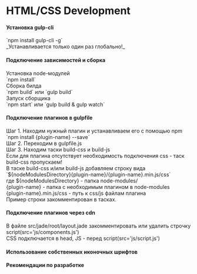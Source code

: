 <h1>HTML/CSS Development</h1>

<h4 id="gulp-cli">Установка gulp-cli</h4>
`npm install gulp-cli -g`<br>
_Устанавливается только один раз глобально!_

<h4 id="dependencies">Подключение зависимостей и сборка</h4>
Установка node-модулей<br>
`npm install`<br>
Сборка билда<br>
`npm build` или `gulp build`<br>
Запуск сборщика<br>
`npm start` или `gulp build & gulp watch`<br>

<h4 id="plugins">Подключение плагинов в gulpfile</h4>
Шаг 1. Находим нужный плагин и устанавливаем его с помощью npm<br>
`npm install {plugin-name} --save`<br>
Шаг 2. Переходим в gulpfile.js<br>
Шаг 3. Находим таски build-css и build-js<br>
Если для плагина отсутствует необходимость подключения css - таск build-css пропускаем!<br>
В таске build-css и/или build-js добавляем строку вида<br> 
   `${nodeModulesDirectory}{plugin-name}/{plugin-name}.min.js/css`<br>
   где ${nodeModulesDirectory} - папка node-modules/<br>
       {plugin-name} - папка с необходимым плагином в node-modules<br>
       {plugin-name}.min.js/css - путь к сss/js файлам плагина<br>
Пример строки закомментирован в тасках.

<h4 id="plugins-cdn">Подключение плагинов через cdn</h4>
    В файле src/jade/root/layout.jade закомментировать или удалить строчку script(src='js/components.js')<br>
    СSS подключается в head, JS - перед script(src='js/script.js')     

<h4 id="icon-font">Использование собственных иконочных шрифтов</h4>
    

<h4 id="recommend">Рекомендации по разработке</h4>

